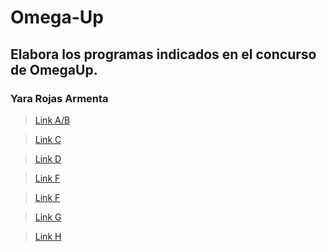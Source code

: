 # Omega-Up
## Elabora los programas indicados en el concurso de OmegaUp.
### Yara Rojas Armenta


>[Link A/B](https://github.com/Taigach080/Omega-Up/pull/1#issue-1358199851)

>[Link C](https://github.com/Taigach080/Omega-Up/pull/2#issue-1358239944)

>[Link D](https://github.com/Taigach080/Omega-Up/pull/3)



>[Link F](https://github.com/Taigach080/Omega-Up/compare/main...Taigach080-patch-3?quick_pull=1)



>[Link F](https://github.com/Taigach080/Omega-Up/pull/4)

>[Link G](https://github.com/Taigach080/Omega-Up/pull/4)

>[Link H](https://github.com/Taigach080/Omega-Up/pull/6)
